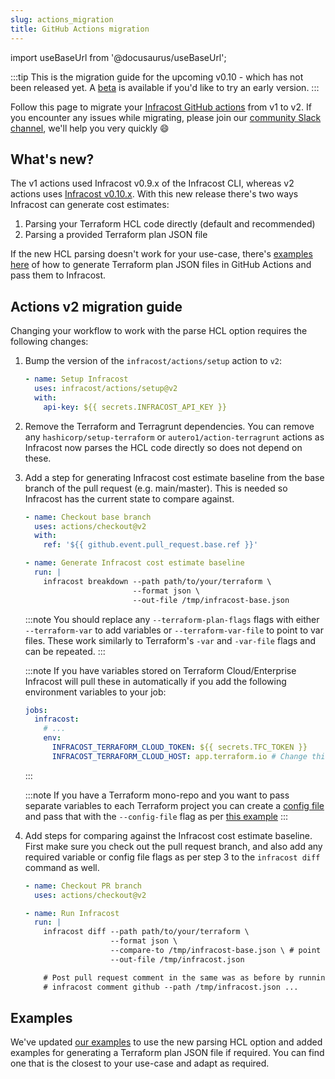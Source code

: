 ```yaml
---
slug: actions_migration
title: GitHub Actions migration
---
```


import useBaseUrl from '@docusaurus/useBaseUrl';

:::tip
This is the migration guide for the upcoming v0.10 - which has not been released yet.
A [beta](https://github.com/infracost/infracost/releases/tag/v0.10.0-beta.1) is available if you'd like to try an early version.
:::

Follow this page to migrate your [Infracost GitHub actions](https://github.com/infracost/actions) from v1 to v2. If you encounter any issues while migrating, please join our [community Slack channel](https://www.infracost.io/community-chat), we'll help you very quickly 😄

## What's new?

The v1 actions used Infracost v0.9.x of the Infracost CLI, whereas v2 actions uses [Infracost v0.10.x](/docs/guides/v0.10_migration). With this new release there's two ways Infracost can generate cost estimates:
1. Parsing your Terraform HCL code directly (default and recommended)
2. Parsing a provided Terraform plan JSON file

<!-- TODO: update the example link -->
If the new HCL parsing doesn't work for your use-case, there's [examples here](https://github.com/infracost/actions/tree/make-consistent-with-gitlab/examples#plan-json-examples) of how to generate Terraform plan JSON files in GitHub Actions and pass them to Infracost.

## Actions v2 migration guide

Changing your workflow to work with the parse HCL option requires the following changes:

1. Bump the version of the `infracost/actions/setup` action to `v2`:

   ```yaml
   - name: Setup Infracost
     uses: infracost/actions/setup@v2
     with:
       api-key: ${{ secrets.INFRACOST_API_KEY }}
   ```

2. Remove the Terraform and Terragrunt dependencies. You can remove any `hashicorp/setup-terraform` or `autero1/action-terragrunt` actions as Infracost now parses the HCL code directly so does not depend on these.

3. Add a step for generating Infracost cost estimate baseline from the base branch of the pull request (e.g. main/master). This is needed so Infracost has the current state to compare against.

   ```yaml
   - name: Checkout base branch
     uses: actions/checkout@v2
     with:
       ref: '${{ github.event.pull_request.base.ref }}'

   - name: Generate Infracost cost estimate baseline
     run: |
       infracost breakdown --path path/to/your/terraform \
                           --format json \
                           --out-file /tmp/infracost-base.json
   ```

   :::note
   You should replace any `--terraform-plan-flags` flags with either `--terraform-var` to add variables or `--terraform-var-file` to point to var files. These work similarly to Terraform's `-var` and `-var-file` flags and can be repeated.
   :::

   :::note
   If you have variables stored on Terraform Cloud/Enterprise Infracost will pull these in automatically if you add the following environment variables to your job:

   ```yaml
   jobs:
     infracost:
       # ...
       env:
         INFRACOST_TERRAFORM_CLOUD_TOKEN: ${{ secrets.TFC_TOKEN }}
         INFRACOST_TERRAFORM_CLOUD_HOST: app.terraform.io # Change this if you're using Terraform Enterprise
   ```
   :::

   <!-- TODO: update the example link -->
   :::note
   If you have a Terraform mono-repo and you want to pass separate variables to each Terraform project you can create a [config file](/docs/features/config_file) and pass that with the `--config-file` flag as per [this example](https://github.com/infracost/actions/tree/make-consistent-with-gitlab/examples/multi-project-config-file#readme)
   :::

4. Add steps for comparing against the Infracost cost estimate baseline. First make sure you check out the pull request branch, and also add any required variable or config file flags as per step 3 to the `infracost diff` command as well.

   ```yml
   - name: Checkout PR branch
     uses: actions/checkout@v2

   - name: Run Infracost
     run: |
       infracost diff --path path/to/your/terraform \
                      --format json \
                      --compare-to /tmp/infracost-base.json \ # point this to the JSON output we generated in step 2
                      --out-file /tmp/infracost.json

       # Post pull request comment in the same was as before by running:
       # infracost comment github --path /tmp/infracost.json ...
   ```

## Examples

<!-- TODO: update the example link -->
We've updated [our examples](https://github.com/infracost/actions/tree/make-consistent-with-gitlab/examples) to use the new parsing HCL option and added examples for generating a Terraform plan JSON file if required. You can find one that is the closest to your use-case and adapt as required.
